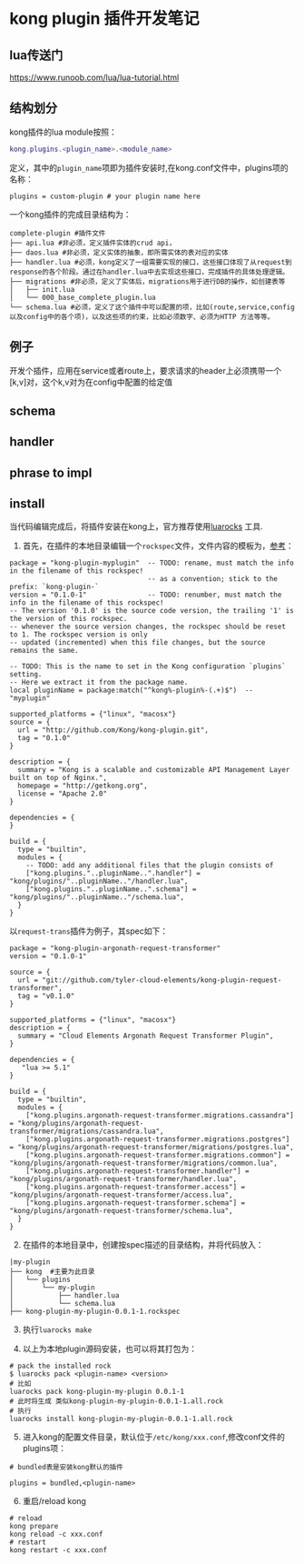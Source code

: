 # kong plugin 插件开发笔记

## lua传送门

https://www.runoob.com/lua/lua-tutorial.html

## 结构划分

kong插件的lua module按照：
```lua
kong.plugins.<plugin_name>.<module_name>
```
定义，其中的`plugin_name`项即为插件安装时,在kong.conf文件中，plugins项的名称：
```shell
plugins = custom-plugin # your plugin name here
```

一个kong插件的完成目录结构为：
```shell
complete-plugin #插件文件
├── api.lua #非必须，定义插件实体的crud api，
├── daos.lua #非必须，定义实体的抽象，即所需实体的表对应的实体
├── handler.lua #必须，kong定义了一组需要实现的接口，这些接口体现了从request到response的各个阶段。通过在handler.lua中去实现这些接口，完成插件的具体处理逻辑。
├── migrations #非必须，定义了实体后，migrations用于进行DB的操作，如创建表等
│   ├── init.lua
│   └── 000_base_complete_plugin.lua
└── schema.lua #必须，定义了这个插件中可以配置的项，比如(route,service,config以及config中的各个项)，以及这些项的约束，比如必须数字、必须为HTTP 方法等等。
```

## 例子
开发个插件，应用在service或者route上，要求请求的header上必须携带一个[k,v]对，这个k,v对为在config中配置的给定值

## schema

## handler

## phrase to impl

## install

当代码编辑完成后，将插件安装在kong上，官方推荐使用[luarocks](https://luarocks.org) 工具.

1. 首先，在插件的本地目录编辑一个`rockspec`文件，文件内容的模板为，[参考](https://github.com/Kong/kong-plugin/blob/master/kong-plugin-myplugin-0.1.0-1.rockspec)：
```
package = "kong-plugin-myplugin"  -- TODO: rename, must match the info in the filename of this rockspec!
                                  -- as a convention; stick to the prefix: `kong-plugin-`
version = "0.1.0-1"               -- TODO: renumber, must match the info in the filename of this rockspec!
-- The version '0.1.0' is the source code version, the trailing '1' is the version of this rockspec.
-- whenever the source version changes, the rockspec should be reset to 1. The rockspec version is only
-- updated (incremented) when this file changes, but the source remains the same.

-- TODO: This is the name to set in the Kong configuration `plugins` setting.
-- Here we extract it from the package name.
local pluginName = package:match("^kong%-plugin%-(.+)$")  -- "myplugin"

supported_platforms = {"linux", "macosx"}
source = {
  url = "http://github.com/Kong/kong-plugin.git",
  tag = "0.1.0"
}

description = {
  summary = "Kong is a scalable and customizable API Management Layer built on top of Nginx.",
  homepage = "http://getkong.org",
  license = "Apache 2.0"
}

dependencies = {
}

build = {
  type = "builtin",
  modules = {
    -- TODO: add any additional files that the plugin consists of
    ["kong.plugins."..pluginName..".handler"] = "kong/plugins/"..pluginName.."/handler.lua",
    ["kong.plugins."..pluginName..".schema"] = "kong/plugins/"..pluginName.."/schema.lua",
  }
}
```
以`request-trans`插件为例子，其spec如下：
```
package = "kong-plugin-argonath-request-transformer"
version = "0.1.0-1"

source = {
  url = "git://github.com/tyler-cloud-elements/kong-plugin-request-transformer",
  tag = "v0.1.0"
}

supported_platforms = {"linux", "macosx"}
description = {
  summary = "Cloud Elements Argonath Request Transformer Plugin",
}

dependencies = {
   "lua >= 5.1"
}

build = {
  type = "builtin",
  modules = {
    ["kong.plugins.argonath-request-transformer.migrations.cassandra"] = "kong/plugins/argonath-request-transformer/migrations/cassandra.lua",
    ["kong.plugins.argonath-request-transformer.migrations.postgres"] = "kong/plugins/argonath-request-transformer/migrations/postgres.lua",
    ["kong.plugins.argonath-request-transformer.migrations.common"] = "kong/plugins/argonath-request-transformer/migrations/common.lua",
    ["kong.plugins.argonath-request-transformer.handler"] = "kong/plugins/argonath-request-transformer/handler.lua",
    ["kong.plugins.argonath-request-transformer.access"] = "kong/plugins/argonath-request-transformer/access.lua",
    ["kong.plugins.argonath-request-transformer.schema"] = "kong/plugins/argonath-request-transformer/schema.lua",
  }
}
```

2. 在插件的本地目录中，创建按spec描述的目录结构，并将代码放入：
```shell
|my-plugin
├── kong  #主要为此目录
│   └── plugins
│       └── my-plugin
│           ├── handler.lua
│           └── schema.lua
├── kong-plugin-my-plugin-0.0.1-1.rockspec
```

3. 执行`luarocks make`

4. 以上为本地plugin源码安装，也可以将其打包为：
```shell
# pack the installed rock
$ luarocks pack <plugin-name> <version>
# 比如
luarocks pack kong-plugin-my-plugin 0.0.1-1
# 此时将生成 类似kong-plugin-my-plugin-0.0.1-1.all.rock
# 执行
luarocks install kong-plugin-my-plugin-0.0.1-1.all.rock
```

5. 进入kong的配置文件目录，默认位于`/etc/kong/xxx.conf`,修改conf文件的plugins项：
```
# bundled表是安装kong默认的插件

plugins = bundled,<plugin-name>

```
6. 重启/reload kong
```
# reload
kong prepare
kong reload -c xxx.conf
# restart
kong restart -c xxx.conf
```